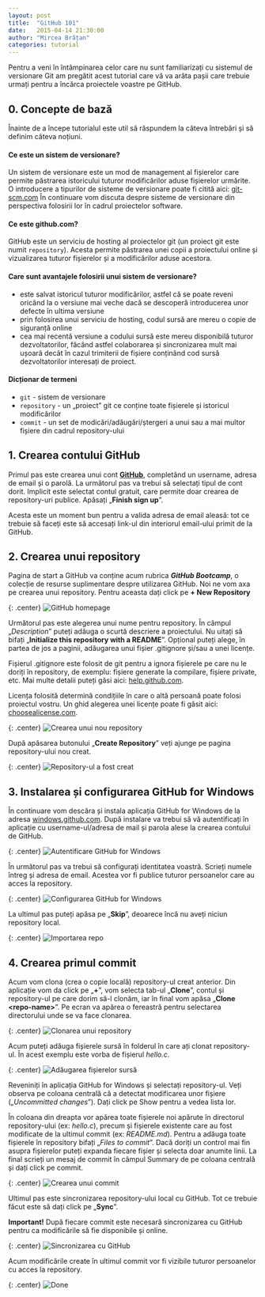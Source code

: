 ```yaml
---
layout: post
title:  "GitHub 101"
date:   2015-04-14 21:30:00
author: "Mircea Brățan"
categories: tutorial
---
```


Pentru a veni în întâmpinarea celor care nu sunt familiarizați cu sistemul de versionare Git am pregătit acest tutorial care vă va arăta pașii care trebuie urmați pentru a încărca proiectele voastre pe GitHub.

<!-- more -->

## 0. Concepte de bază
Înainte de a începe tutorialul este util să răspundem la câteva întrebări și să definim câteva noțiuni.

#### Ce este un sistem de versionare?
Un sistem de versionare este un mod de management al fișierelor care permite păstrarea istoricului tuturor modificărilor aduse fișierelor urmărite. O introducere a tipurilor de sisteme de versionare poate fi citită aici: [git-scm.com](http://git-scm.com/book/en/v2/Getting-Started-About-Version-Control)
În continuare vom discuta despre sisteme de versionare din perspectiva folosirii lor în cadrul proiectelor software.

#### Ce este github.com?
GitHub este un serviciu de hosting al proiectelor git (un proiect git este numit `repository`). Acesta permite păstrarea unei copii a proiectului online și vizualizarea tuturor fișierelor și a modificărilor aduse acestora.

#### Care sunt avantajele folosirii unui sistem de versionare?
* este salvat istoricul tuturor modificărilor, astfel că se poate reveni oricând la o versiune mai veche dacă se descoperă introducerea unor defecte în ultima versiune
* prin folosirea unui serviciu de hosting, codul sursă are mereu o copie de siguranță online
* cea mai recentă versiune a codului sursă este mereu disponibilă tuturor dezvoltatorilor, făcând astfel colaborarea și sincronizarea mult mai ușoară decât în cazul trimiterii de fișiere conținând cod sursă dezvoltatorilor interesați de proiect.

#### Dicționar de termeni
* `git` - sistem de versionare
* `repository` - un „proiect” git ce conține toate fișierele și istoricul modificărilor
* `commit` - un set de modicări/adăugări/ștergeri a unui sau a mai multor fișiere din cadrul repository-ului



## 1. Crearea contului GitHub
Primul pas este crearea unui cont [**GitHub**](https://github.com/), completând un username, adresa de email și o parolă. La următorul pas va trebui să selectați tipul de cont dorit. Implicit este selectat contul gratuit, care permite doar crearea de repository-uri publice. Apăsați „**Finish sign up**”.

Acesta este un moment bun pentru a valida adresa de email aleasă: tot ce trebuie să faceți este să accesați link-ul din interiorul email-ului primit de la GitHub.


## 2. Crearea unui repository
Pagina de start a GitHub va conține acum rubrica ***GitHub Bootcamp***, o colecție de resurse suplimentare despre utilizarea GitHub. Noi ne vom axa pe crearea unui repository. Pentru aceasta dați click pe **+ New Repository**

{: .center}
![GitHub homepage](/assets/images/github-101/01-dashboard.png)



Următorul pas este alegerea unui nume pentru repository. În câmpul „*Description*” puteți adăuga o scurtă descriere a proiectului. Nu uitați să bifați „**Initialize this repository with a README**”. Opțional puteți alege, în partea de jos a paginii, adăugarea unui fișier .gitignore și/sau a unei licențe.

Fișierul .gitignore este folosit de git pentru a ignora fișierele pe care nu le doriți în repository, de exemplu: fișiere generate la compilare, fișiere private, etc. Mai multe detalii puteți găsi aici: [help.github.com](https://help.github.com/articles/ignoring-files/).

Licența folosită determină condițiile în care o altă persoană poate folosi proiectul vostru. Un ghid alegerea unei licențe poate fi găsit aici: [choosealicense.com](http://choosealicense.com/).

{: .center}
![Crearea unui nou repository](/assets/images/github-101/02-new-repo.png)



După apăsarea butonului „**Create Repository**” veți ajunge pe pagina repository-ului nou creat.

{: .center}
![Repository-ul a fost creat](/assets/images/github-101/03-repo-created.png)



## 3. Instalarea și configurarea GitHub for Windows
În continuare vom descăra și instala aplicația GitHub for Windows de la adresa [windows.github.com](https://windows.github.com/). După instalare va trebui să vă autentificați în aplicație cu username-ul/adresa de mail și parola alese la crearea contului de GitHub.

{: .center}
![Autentificare GitHub for Windows](/assets/images/github-101/04-github-setup.png)



În următorul pas va trebui să configurați identitatea voastră. Scrieți numele întreg și adresa de email. Acestea vor fi publice tuturor persoanelor care au acces la repository.

{: .center}
![Configurarea GitHub for Windows](/assets/images/github-101/05-github-setup-2.png)



La ultimul pas puteți apăsa pe „**Skip**”, deoarece încă nu aveți niciun repository local.

{: .center}
![Importarea repo](/assets/images/github-101/06-github-setup-3.png)



## 4. Crearea primul commit
Acum vom clona (crea o copie locală) repository-ul creat anterior. Din aplicație vom da click pe „**+**”, vom selecta tab-ul „**Clone**”, contul și repository-ul pe care dorim să-l clonăm, iar în final vom apăsa „**Clone \<repo-name\>**”. Pe ecran va apărea o fereastră pentru selectarea directorului unde se va face clonarea.

{: .center}
![Clonarea unui repository](/assets/images/github-101/07-github-clone.png)



Acum puteți adăuga fișierele sursă în folderul în care ați clonat repository-ul. În acest exemplu este vorba de fișierul *hello.c*.

{: .center}
![Adăugarea fișierelor sursă](/assets/images/github-101/08-add-source-files.png)



Reveniniți în aplicația GitHub for Windows și selectați repository-ul. Veți observa pe coloana centrală că a detectat modificarea unor fișiere („*Uncommitted changes*”). Dați click pe Show pentru a vedea lista lor.

În coloana din dreapta vor apărea toate fișierele noi apărute în directorul repository-ului (ex: *hello.c*), precum și fișierele existente care au fost modificate de la ultimul commit (ex: *README.md*). Pentru a adăuga toate fișierele în repository bifați „*Files to commit*”. Dacă doriți un control mai fin asupra fișierelor puteți expanda fiecare fișier și selecta doar anumite linii. La final scrieți un mesaj de commit în câmpul Summary de pe coloana centrală și dați click pe commit.

{: .center}
![Crearea unui commit](/assets/images/github-101/09-commit.png)



Ultimul pas este sincronizarea repository-ului local cu GitHub. Tot ce trebuie făcut este să dați click pe „**Sync**”.

**Important!** După fiecare commit este necesară sincronizarea cu GitHub pentru ca modificările să fie disponibile și online.

{: .center}
![Sincronizarea cu GitHub](/assets/images/github-101/10-push.png)



Acum modificările create în ultimul commit vor fi vizibile tuturor persoanelor cu acces la repository.

{: .center}
![Done](/assets/images/github-101/11-done.png)
